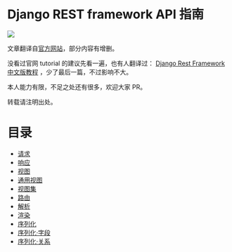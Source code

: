# Django REST framework API 指南

![](http://www.django-rest-framework.org/img/logo.png)


文章翻译自[官方网站](http://www.django-rest-framework.org/)，部分内容有增删。

没看过官网 tutorial 的建议先看一遍，也有人翻译过： [Django Rest Framework 中文版教程](https://www.gitbook.com/book/whatwewant/django-rest-framework-tutorial-cn/details) ，少了最后一篇，不过影响不大。

本人能力有限，不足之处还有很多，欢迎大家 PR。

转载请注明出处。

# 目录
- [请求](api-guide/requests.md)  
- [响应](api-guide/responses.md)  
- [视图](api-guide/views.md)  
- [通用视图](api-guide/genericviews.md)  
- [视图集](api-guide/viewsets.md)  
- [路由](api-guide/routers.md)  
- [解析](api-guide/parsers.md)  
- [渲染](api-guide/renderers.md)  
- [序列化](api-guide/serializers.md)  
- [序列化·字段](api-guide/fields.md)  
- [序列化·关系](api-guide/relations.md)  

